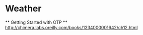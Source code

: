 Weather
=======

** Getting Started with OTP **
http://chimera.labs.oreilly.com/books/1234000001642/ch12.html

